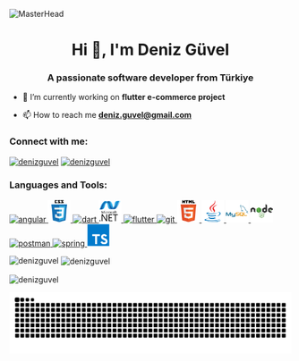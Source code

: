 ![MasterHead](https://github.com/denizguvel/denizguvel/blob/main/img/git_banner.png)

<h1 align="center">Hi 👋, I'm Deniz Güvel</h1>
<h3 align="center">A passionate software developer from Türkiye</h3>

- 🔭 I’m currently working on **flutter e-commerce project**

- 📫 How to reach me **deniz.guvel@gmail.com**

<h3 align="left">Connect with me:</h3>
<p align="left">
<a href="https://codepen.io/denizguvel" target="blank"><img align="center" src="https://raw.githubusercontent.com/rahuldkjain/github-profile-readme-generator/master/src/images/icons/Social/codepen.svg" alt="denizguvel" height="30" width="40" /></a>
<a href="https://linkedin.com/in/denizguvel" target="blank"><img align="center" src="https://raw.githubusercontent.com/rahuldkjain/github-profile-readme-generator/master/src/images/icons/Social/linked-in-alt.svg" alt="denizguvel" height="30" width="40" /></a>
</p>

<h3 align="left">Languages and Tools:</h3>
<p align="left"> <a href="https://angular.io" target="_blank" rel="noreferrer"> <img src="https://angular.io/assets/images/logos/angular/angular.svg" alt="angular" width="40" height="40"/> </a> <a href="https://www.w3schools.com/css/" target="_blank" rel="noreferrer"> <img src="https://raw.githubusercontent.com/devicons/devicon/master/icons/css3/css3-original-wordmark.svg" alt="css3" width="40" height="40"/> </a> <a href="https://dart.dev" target="_blank" rel="noreferrer"> <img src="https://www.vectorlogo.zone/logos/dartlang/dartlang-icon.svg" alt="dart" width="40" height="40"/> </a> <a href="https://dotnet.microsoft.com/" target="_blank" rel="noreferrer"> <img src="https://raw.githubusercontent.com/devicons/devicon/master/icons/dot-net/dot-net-original-wordmark.svg" alt="dotnet" width="40" height="40"/> </a> <a href="https://flutter.dev" target="_blank" rel="noreferrer"> <img src="https://www.vectorlogo.zone/logos/flutterio/flutterio-icon.svg" alt="flutter" width="40" height="40"/> </a> <a href="https://git-scm.com/" target="_blank" rel="noreferrer"> <img src="https://www.vectorlogo.zone/logos/git-scm/git-scm-icon.svg" alt="git" width="40" height="40"/> </a> <a href="https://www.w3.org/html/" target="_blank" rel="noreferrer"> <img src="https://raw.githubusercontent.com/devicons/devicon/master/icons/html5/html5-original-wordmark.svg" alt="html5" width="40" height="40"/> </a> <a href="https://www.java.com" target="_blank" rel="noreferrer"> <img src="https://raw.githubusercontent.com/devicons/devicon/master/icons/java/java-original.svg" alt="java" width="40" height="40"/> </a> <a href="https://www.mysql.com/" target="_blank" rel="noreferrer"> <img src="https://raw.githubusercontent.com/devicons/devicon/master/icons/mysql/mysql-original-wordmark.svg" alt="mysql" width="40" height="40"/> </a> <a href="https://nodejs.org" target="_blank" rel="noreferrer"> <img src="https://raw.githubusercontent.com/devicons/devicon/master/icons/nodejs/nodejs-original-wordmark.svg" alt="nodejs" width="40" height="40"/> </a> <a href="https://postman.com" target="_blank" rel="noreferrer"> <img src="https://www.vectorlogo.zone/logos/getpostman/getpostman-icon.svg" alt="postman" width="40" height="40"/> </a> <a href="https://spring.io/" target="_blank" rel="noreferrer"> <img src="https://www.vectorlogo.zone/logos/springio/springio-icon.svg" alt="spring" width="40" height="40"/> </a> <a href="https://www.typescriptlang.org/" target="_blank" rel="noreferrer"> <img src="https://raw.githubusercontent.com/devicons/devicon/master/icons/typescript/typescript-original.svg" alt="typescript" width="40" height="40"/> </a> </p>

<p><img align="left" src="https://github-readme-stats.vercel.app/api/top-langs?username=denizguvel&show_icons=true&locale=en&layout=compact" alt="denizguvel" /></p>

<p>&nbsp;<img align="center" src="https://github-readme-stats.vercel.app/api?username=denizguvel&show_icons=true&locale=en" alt="denizguvel" /></p>

<p><img align="center" src="https://github-readme-streak-stats.herokuapp.com/?user=denizguvel&" alt="denizguvel" /></p>

<picture>
  <source media="(prefers-color-scheme: dark)" srcset="https://raw.githubusercontent.com/denizguvel/denizguvel/output/github-contribution-grid-snake-dark.svg">
  <source media="(prefers-color-scheme: light)" srcset="https://raw.githubusercontent.com/denizguvel/denizguvel/output/github-contribution-grid-snake.svg">
  <img alt="github contribution grid snake animation" src="https://raw.githubusercontent.com/denizguvel/denizguvel/output/github-contribution-grid-snake.svg">
</picture>
